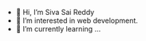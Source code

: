 - 👋 Hi, I’m Siva Sai Reddy
- 👀 I’m interested in web development.
- 🌱 I’m currently learning ...

<!---
Reddy1625/Reddy1625 is a ✨ special ✨ repository because its `README.md` (this file) appears on your GitHub profile.
You can click the Preview link to take a look at your changes.
--->

